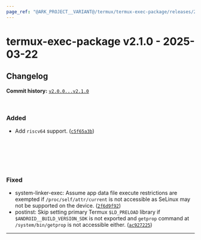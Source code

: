```yaml
---
page_ref: "@ARK_PROJECT__VARIANT@/termux/termux-exec-package/releases/2/v2.1.0.html"
---
```


# termux-exec-package v2.1.0 - 2025-03-22

## Changelog

**Commit history:** [`v2.0.0...v2.1.0`](https://github.com/termux/termux-exec-package/compare/v2.0.0...v2.1.0)

&nbsp;



### Added

- Add `riscv64` support. ([`c5f65a3b`](https://github.com/termux/termux-exec-package/commit/c5f65a3b))

## &nbsp;

&nbsp;



### Fixed

- system-linker-exec: Assume app data file execute restrictions are exempted if `/proc/self/attr/current` is not accessible as SeLinux may not be supported on the device. ([`2f6d9f92`](https://github.com/termux/termux-exec-package/commit/2f6d9f92))
- postinst: Skip setting primary Termux `$LD_PRELOAD` library if `$ANDROID__BUILD_VERSION_SDK` is not exported and `getprop` command at `/system/bin/getprop` is not accessible either. ([`ac927225`](https://github.com/termux/termux-exec-package/commit/ac927225))

---

&nbsp;
